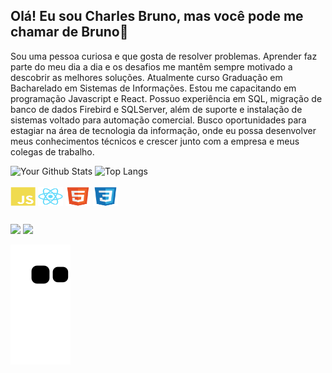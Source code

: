 ## Olá! Eu sou Charles Bruno, mas você pode me chamar de Bruno👋

<p>
Sou uma pessoa curiosa e que gosta de resolver problemas. Aprender faz parte do meu dia a dia e os desafios me mantêm sempre motivado a descobrir as melhores soluções.
Atualmente curso Graduação em Bacharelado em Sistemas de Informações. 
Estou me capacitando  em programação Javascript e React.
Possuo experiência em SQL, migração de banco de dados Firebird e SQLServer, além de suporte e instalação de sistemas voltado para automação comercial.
Busco oportunidades para estagiar na área de tecnologia da informação, onde eu possa desenvolver meus conhecimentos técnicos e crescer junto com a empresa e meus colegas de trabalho.
</p>
<div>
  <img height="180em" src="https://github-readme-stats.vercel.app/api?username=charlesbrcosta&show_icons=true&theme=dark&include_all_commits=true&count_private=true" alt="Your Github Stats">  
  <img height="180em" src="https://github-readme-stats.vercel.app/api/top-langs/?username=charlesbrcosta&layout=compact&theme=dark&langs_count=10&card_width=400&custom_height=300" alt="Top Langs">
</div>

<div style="display: inline_block"><br>
  <img align="center" alt="Rafa-Js" height="30" width="40" src="https://raw.githubusercontent.com/devicons/devicon/master/icons/javascript/javascript-plain.svg">
  <img align="center" alt="Rafa-React" height="30" width="40" src="https://raw.githubusercontent.com/devicons/devicon/master/icons/react/react-original.svg">
  <img align="center" alt="Rafa-HTML" height="30" width="40" src="https://raw.githubusercontent.com/devicons/devicon/master/icons/html5/html5-original.svg">
  <img align="center" alt="Rafa-CSS" height="30" width="40" src="https://raw.githubusercontent.com/devicons/devicon/master/icons/css3/css3-original.svg">
</div>
  
  ##
 
<div> 
  <a href = "mailto:charlesbrcosta@gmail.com"><img src="https://img.shields.io/badge/-Gmail-%23333?style=for-the-badge&logo=gmail&logoColor=white" target="_blank"></a>
  <a href="https://www.linkedin.com/in/charlesbrcosta" target="_blank"><img src="https://img.shields.io/badge/-LinkedIn-%230077B5?style=for-the-badge&logo=linkedin&logoColor=white" target="_blank"></a> 
  
</div>

![Snake animation](https://github.com/charlesbrcosta/charlesbrcosta/blob/output/github-contribution-grid-snake.svg)
